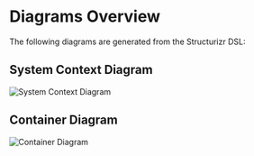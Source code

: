 
# Diagrams Overview

The following diagrams are generated from the Structurizr DSL:

## System Context Diagram

![System Context Diagram](diagrams/SystemContext.png)

## Container Diagram

![Container Diagram](diagrams/Container.png)
    
